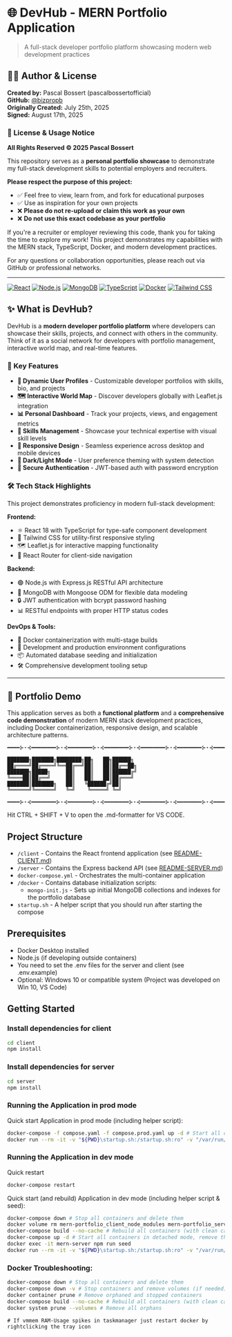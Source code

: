 # 🌐 DevHub - MERN Portfolio Application

> A full-stack developer portfolio platform showcasing modern web development practices

## 👨‍💻 Author & License

**Created by:** Pascal Bossert (pascalbossertofficial)  
**GitHub:** [@bizpropb](https://github.com/bizpropb?tab=repositories)  
**Originally Created:** July 25th, 2025  
**Signed:** August 17th, 2025  

### 📜 License & Usage Notice

**All Rights Reserved © 2025 Pascal Bossert**

This repository serves as a **personal portfolio showcase** to demonstrate my full-stack development skills to potential employers and recruiters. 

**Please respect the purpose of this project:**
- ✅ Feel free to view, learn from, and fork for educational purposes
- ✅ Use as inspiration for your own projects  
- ❌ **Please do not re-upload or claim this work as your own**
- ❌ **Do not use this exact codebase as your portfolio**

If you're a recruiter or employer reviewing this code, thank you for taking the time to explore my work! This project demonstrates my capabilities with the MERN stack, TypeScript, Docker, and modern development practices.

For any questions or collaboration opportunities, please reach out via GitHub or professional networks.

---

[![React](https://img.shields.io/badge/React-18.x-61DAFB?logo=react&logoColor=white)](https://reactjs.org/)
[![Node.js](https://img.shields.io/badge/Node.js-18.x-339933?logo=node.js&logoColor=white)](https://nodejs.org/)
[![MongoDB](https://img.shields.io/badge/MongoDB-6.x-47A248?logo=mongodb&logoColor=white)](https://mongodb.com/)
[![TypeScript](https://img.shields.io/badge/TypeScript-5.x-3178C6?logo=typescript&logoColor=white)](https://typescriptlang.org/)
[![Docker](https://img.shields.io/badge/Docker-Containerized-2496ED?logo=docker&logoColor=white)](https://docker.com/)
[![Tailwind CSS](https://img.shields.io/badge/Tailwind-3.x-06B6D4?logo=tailwindcss&logoColor=white)](https://tailwindcss.com/)

## ✨ What is DevHub?

DevHub is a **modern developer portfolio platform** where developers can showcase their skills, projects, and connect with others in the community. Think of it as a social network for developers with portfolio management, interactive world map, and real-time features.

### 🚀 Key Features

- **👤 Dynamic User Profiles** - Customizable developer portfolios with skills, bio, and projects
- **🗺️ Interactive World Map** - Discover developers globally with Leaflet.js integration  
- **📊 Personal Dashboard** - Track your projects, views, and engagement metrics
- **🎯 Skills Management** - Showcase your technical expertise with visual skill levels
- **📱 Responsive Design** - Seamless experience across desktop and mobile devices
- **🌙 Dark/Light Mode** - User preference theming with system detection
- **🔐 Secure Authentication** - JWT-based auth with password encryption

### 🛠️ Tech Stack Highlights

This project demonstrates proficiency in modern full-stack development:

**Frontend:**
- ⚛️ React 18 with TypeScript for type-safe component development
- 🎨 Tailwind CSS for utility-first responsive styling
- 🗺️ Leaflet.js for interactive mapping functionality
- 🚦 React Router for client-side navigation

**Backend:**
- 🟢 Node.js with Express.js RESTful API architecture
- 🍃 MongoDB with Mongoose ODM for flexible data modeling
- 🔒 JWT authentication with bcrypt password hashing
- 📊 RESTful endpoints with proper HTTP status codes

**DevOps & Tools:**
- 🐳 Docker containerization with multi-stage builds
- 🔧 Development and production environment configurations
- 📦 Automated database seeding and initialization
- 🛠️ Comprehensive development tooling setup

---

## 💼 Portfolio Demo

This application serves as both a **functional platform** and a **comprehensive code demonstration** of modern MERN stack development practices, including Docker containerization, responsive design, and scalable architecture patterns.



```
━━━━⊱⋆⊰━━━━━━━━⊱⋆⊰━━━━━━━━⊱⋆⊰━━━━━━━━⊱⋆⊰━━━━━━━━⊱⋆⊰━━━━━━━━⊱⋆⊰━━━━

███████╗███████╗████████╗██╗   ██╗██████╗ 
██╔════╝██╔════╝╚══██╔══╝██║   ██║██╔══██╗
███████╗█████╗     ██║   ██║   ██║██████╔╝
╚════██║██╔══╝     ██║   ██║   ██║██╔═══╝ 
███████║███████╗   ██║   ╚██████╔╝██║     
╚══════╝╚══════╝   ╚═╝    ╚═════╝ ╚═╝     
                                          
━━━━⊱⋆⊰━━━━━━━━⊱⋆⊰━━━━━━━━⊱⋆⊰━━━━━━━━⊱⋆⊰━━━━━━━━⊱⋆⊰━━━━━━━━⊱⋆⊰━━━━
```


Hit CTRL + SHIFT + V to open the .md-formatter for VS CODE.

## Project Structure

- `/client` - Contains the React frontend application (see [README-CLIENT.md](./client/README.md))
- `/server` - Contains the Express backend API (see [README-SERVER.md](./server/README.md))
- `docker-compose.yml` - Orchestrates the multi-container application
- `/docker` - Contains database initialization scripts:
  - `mongo-init.js` - Sets up initial MongoDB collections and indexes for the portfolio database
- `startup.sh` - A helper script that you should run after starting the compose

## Prerequisites

- Docker Desktop installed
- Node.js (if developing outside containers)
- You need to set the .env files for the server and client (see .env.example)
- Optional: Windows 10 or compatible system (Project was developed on Win 10, VS Code)


## Getting Started

### Install dependencies for client
```bash
cd client
npm install
```

### Install dependencies for server
```bash
cd server
npm install
```

### Running the Application in prod mode
Quick start Application in prod mode (including helper script):
```bash
docker-compose -f compose.yaml -f compose.prod.yaml up -d # Start all containers in detached mode, remove the 'd' if you want to follow the logs
docker run --rm -it -v "${PWD}\startup.sh:/startup.sh:ro" -v "/var/run/docker.sock:/var/run/docker.sock" --network mern-portfolio_app-network alpine:latest sh -c "apk add --no-cache docker-cli && sh /startup.sh"
```

### Running the Application in dev mode

Quick restart
```bash
docker-compose restart
```

Quick start (and rebuild) Application in dev mode (including helper script & seed):
```bash
docker-compose down # Stop all containers and delete them
docker volume rm mern-portfolio_client_node_modules mern-portfolio_server_node_modules # These are cache volumes. I named them to be orderly, but this makes them persistent. Remove them on rebuilds to prevent issues.
docker-compose build --no-cache # Rebuild all containers (with clean cache)
docker-compose up -d # Start all containers in detached mode, remove the 'd' if you want to follow the logs
docker exec -it mern-server npm run seed
docker run --rm -it -v "${PWD}\startup.sh:/startup.sh:ro" -v "/var/run/docker.sock:/var/run/docker.sock" --network mern-portfolio_app-network alpine:latest sh -c "apk add --no-cache docker-cli && sh /startup.sh"
```

### Docker Troubleshooting:
```bash
docker-compose down # Stop all containers and delete them
docker-compose down -v # Stop containers and remove volumes (if needed)
docker container prune # Remove orphaned and stopped containers
docker-compose build --no-cache # Rebuild all containers (with clean cache)
docker system prune --volumes # Remove all orphans
```

```
# If vmmem RAM-Usage spikes in taskmanager just restart docker by rightclicking the tray icon
```
